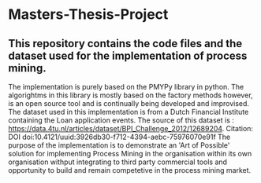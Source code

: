 # Masters-Thesis-Project
## This repository contains the code files and the dataset used for the implementation of process mining.
The implementation is purely based on the PMYPy library in python. The algorightms in this library is mostly based on the factory methods however, is an open source tool and is continually being developed and improvised.
The dataset used in this implementation is from a Dutch Financial Institute containing the Loan application events. The source of this dataset is : https://data.4tu.nl/articles/dataset/BPI_Challenge_2012/12689204. Citation: DOI doi:10.4121/uuid:3926db30-f712-4394-aebc-75976070e91f
The purpose of the implementation is to demonstrate an 'Art of Possible' solution for implementing Process Mining in the organisation within its own organisation withput integrating to third party commercial tools and opportunity to build and remain competetive in the process mining market.
